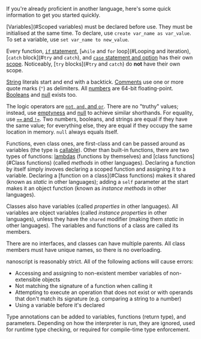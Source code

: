 If you're already proficient in another language, here's some quick information to get you started quickly.

[Variables](#Scoped variables) must be declared before use. They must be initialised at the same time. To declare, use `create var_name as var_value`. To set a variable, use `set var_name to new_value`.

Every function, [`if` statement](#Branching), [`while` and `for` loop](#Looping and iteration), [`catch` block](#`try` and `catch`), and [`case` statement and option](#Branching) has their own [scope](#Scopes). Noticeably, [`try` blocks](#`try` and `catch`) do **not** have their own scope.

[String](#String) literals start and end with a backtick. [Comments](#Comments) use one or more quote marks (`"`) as delimiters. All [numbers](#Number) are 64-bit floating-point. [Booleans](#Boolean) and [null](#Null) exists too.

The logic operators are [`not`, `and`, and `or`](#Logic). There are no "truthy" values; instead, use [emptyness](#Empty-related) and [null](#Null-related) to achieve similar shorthands. For equality, use [`==` and `!=`](#Comparison). Two numbers, booleans, and strings are equal if they have the same value; for everything else, they are equal if they occupy the same location in memory. `null` always equals itself.

Functions, even class ones, are first-class and can be passed around as variables (the type is [callable](#Callable)). Other than built-in functions, there are two types of functions: [lambdas](#Lambdas) (functions by themselves) and [class functions](#Class functions) (called *methods* in other languages). Declaring a function by itself simply invoves declaring a scoped function and assigning it to a variable. Declaring a [function on a class](#Class functions) makes it shared (known as *static* in other languages); adding a `self` parameter at the start makes it an object function (known as *instance methods* in other languages).

Classes also have variables (called *properties* in other languages). All variables are object variables (called *instance properties* in other languages), unless they have the `shared` modifier (making them *static* in other languages). The variables and functions of a class are called its members.

There are no interfaces, and classes can have multiple parents. All class members must have unique names, so there is no overloading.

nanoscript is reasonably strict. All of the following actions will cause errors:

- Accessing and assigning to non-existent member variables of non-extensible objects
- Not matching the signature of a function when calling it
- Attempting to execute an operation that does not exist or with operands that don't match its signature (e.g. comparing a string to a number)
- Using a variable before it's declared

Type annotations can be added to variables, functions (return type), and parameters. Depending on how the interpreter is run, they are ignored, used for runtime type checking, or required for compile-time type enforcement.
